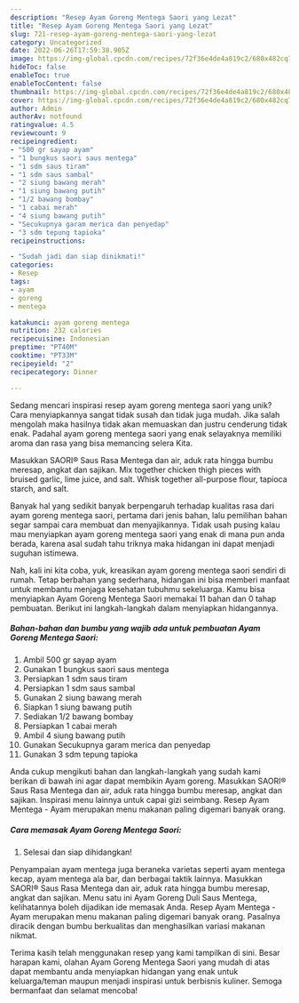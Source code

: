 ```yaml
---
description: "Resep Ayam Goreng Mentega Saori yang Lezat"
title: "Resep Ayam Goreng Mentega Saori yang Lezat"
slug: 721-resep-ayam-goreng-mentega-saori-yang-lezat
category: Uncategorized
date: 2022-06-26T17:59:38.905Z
image: https://img-global.cpcdn.com/recipes/72f36e4de4a819c2/680x482cq70/ayam-goreng-mentega-saori-foto-resep-utama.jpg
hideToc: false
enableToc: true
enableTocContent: false
thumbnail: https://img-global.cpcdn.com/recipes/72f36e4de4a819c2/680x482cq70/ayam-goreng-mentega-saori-foto-resep-utama.jpg
cover: https://img-global.cpcdn.com/recipes/72f36e4de4a819c2/680x482cq70/ayam-goreng-mentega-saori-foto-resep-utama.jpg
author: Admin
authorAv: notfound
ratingvalue: 4.5
reviewcount: 9
recipeingredient:
- "500 gr sayap ayam"
- "1 bungkus saori saus mentega"
- "1 sdm saus tiram"
- "1 sdm saus sambal"
- "2 siung bawang merah"
- "1 siung bawang putih"
- "1/2 bawang bombay"
- "1 cabai merah"
- "4 siung bawang putih"
- "Secukupnya garam merica dan penyedap"
- "3 sdm tepung tapioka"
recipeinstructions:

- "Sudah jadi dan siap dinikmati!"
categories:
- Resep
tags:
- ayam
- goreng
- mentega

katakunci: ayam goreng mentega 
nutrition: 232 calories
recipecuisine: Indonesian
preptime: "PT40M"
cooktime: "PT33M"
recipeyield: "2"
recipecategory: Dinner

---
```





Sedang mencari inspirasi resep ayam goreng mentega saori yang unik? Cara menyiapkannya sangat tidak susah dan tidak juga mudah. Jika salah mengolah maka hasilnya tidak akan memuaskan dan justru cenderung tidak enak. Padahal ayam goreng mentega saori yang enak selayaknya memiliki aroma dan rasa yang bisa memancing selera Kita.





Masukkan SAORI® Saus Rasa Mentega dan air, aduk rata hingga bumbu meresap, angkat dan sajikan. Mix together chicken thigh pieces with bruised garlic, lime juice, and salt. Whisk together all-purpose flour, tapioca starch, and salt.

Banyak hal yang sedikit banyak berpengaruh terhadap kualitas rasa dari ayam goreng mentega saori, pertama dari jenis bahan, lalu pemilihan bahan segar sampai cara membuat dan menyajikannya. Tidak usah pusing kalau mau menyiapkan ayam goreng mentega saori yang enak di mana pun anda berada, karena asal sudah tahu triknya maka hidangan ini dapat menjadi suguhan istimewa.






Nah, kali ini kita coba, yuk, kreasikan ayam goreng mentega saori sendiri di rumah. Tetap berbahan yang sederhana, hidangan ini bisa memberi manfaat untuk membantu menjaga kesehatan tubuhmu sekeluarga. Kamu bisa menyiapkan Ayam Goreng Mentega Saori memakai 11 bahan dan 0 tahap pembuatan. Berikut ini langkah-langkah dalam menyiapkan hidangannya.

<!--inarticleads1-->

##### Bahan-bahan dan bumbu yang wajib ada untuk pembuatan Ayam Goreng Mentega Saori:

1. Ambil 500 gr sayap ayam
1. Gunakan 1 bungkus saori saus mentega
1. Persiapkan 1 sdm saus tiram
1. Persiapkan 1 sdm saus sambal
1. Gunakan 2 siung bawang merah
1. Siapkan 1 siung bawang putih
1. Sediakan 1/2 bawang bombay
1. Persiapkan 1 cabai merah
1. Ambil 4 siung bawang putih
1. Gunakan Secukupnya garam merica dan penyedap
1. Gunakan 3 sdm tepung tapioka


Anda cukup mengikuti bahan dan langkah-langkah yang sudah kami berikan di bawah ini agar dapat membikin Ayam goreng. Masukkan SAORI® Saus Rasa Mentega dan air, aduk rata hingga bumbu meresap, angkat dan sajikan. Inspirasi menu lainnya untuk capai gizi seimbang. Resep Ayam Mentega - Ayam merupakan menu makanan paling digemari banyak orang. 

<!--inarticleads2-->

##### Cara memasak Ayam Goreng Mentega Saori:


1. Selesai dan siap dihidangkan!

Penyampaian ayam mentega juga beraneka varietas seperti ayam mentega kecap, ayam mentega ala bar, dan berbagai taktik lainnya. Masukkan SAORI® Saus Rasa Mentega dan air, aduk rata hingga bumbu meresap, angkat dan sajikan. Menu satu ini Ayam Goreng Duli Saus Mentega, kelihatannya boleh dijadikan ide memasak Anda. Resep Ayam Mentega - Ayam merupakan menu makanan paling digemari banyak orang. Pasalnya diracik dengan bumbu berkualitas dan menghasilkan variasi makanan nikmat. 

Terima kasih telah menggunakan resep yang kami tampilkan di sini. Besar harapan kami, olahan Ayam Goreng Mentega Saori yang mudah di atas dapat membantu anda menyiapkan hidangan yang enak untuk keluarga/teman maupun menjadi inspirasi untuk berbisnis kuliner. Semoga bermanfaat dan selamat mencoba!
